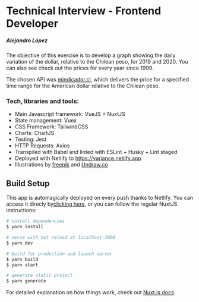 # Technical Interview - Frontend Developer
##### Alejandro López

The objective of this exercise is to develop a graph showing the daily variation of the dollar, relative to the Chilean peso, for 2019 and 2020. You can also see check out the prices for every year since 1999.

The chosen API was [mindicador.cl](https://mindicador.cl/), which delivers the price for a specified time range for the American dollar relative to the Chilean peso.

### Tech, libraries and tools:
- Main Javascript framework: VueJS + NuxtJS
- State management: Vuex
- CSS Framework: TailwindCSS
- Charts: ChartJS
- Testing: Jest
- HTTP Requests: Axios
- Transpiled with Babel and linted with ESLint + Husky + Lint staged
- Deployed with Netlify to https://variance.netlify.app
- Illustrations by [freepik](https://www.flaticon.com/authors/freepik) and [Undraw.co](https://undraw.co)

## Build Setup
This app is automagically deployed on every push thanks to Netlify. You can access it direcly by[clicking here](https://variance.netlify.app), or you can follow the regular NuxtJS instructions:

```bash
# install dependencies
$ yarn install

# serve with hot reload at localhost:3000
$ yarn dev

# build for production and launch server
$ yarn build
$ yarn start

# generate static project
$ yarn generate
```

For detailed explanation on how things work, check out [Nuxt.js docs](https://nuxtjs.org).
